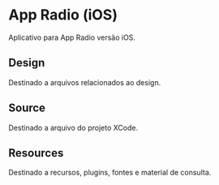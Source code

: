 ﻿App Radio (iOS)
======================
Aplicativo para App Radio versão iOS.

Design
------
Destinado a arquivos relacionados ao design.

Source
------
Destinado a arquivo do projeto XCode.

Resources
---------
Destinado a recursos, plugins, fontes e material de consulta.